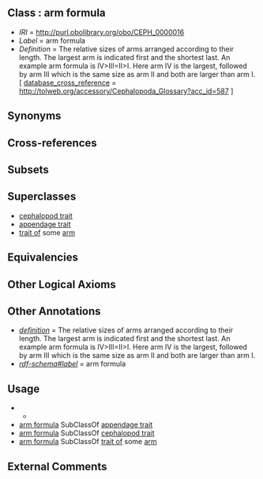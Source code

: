 
## Class : arm formula

 * *IRI* = http://purl.obolibrary.org/obo/CEPH_0000016
 * *Label* = arm formula
 * *Definition* = The relative sizes of arms arranged according to their length. The largest arm is indicated first and the shortest last. An example arm formula is IV>III=II>I. Here arm IV is the largest, followed by arm III which is the same size as arm II and both are larger than arm I. [ [database_cross_reference](../../ef/oboInOwl#hasDbXref.md) = http://tolweb.org/accessory/Cephalopoda_Glossary?acc_id=587 ]

## Synonyms


## Cross-references


## Subsets


## Superclasses

 * [cephalopod trait](../../CEPH/00/CEPH_0000300.md)
 * [appendage trait](../../CEPH/59/CEPH_0001059.md)
 * [trait of](../../ceph#trait/of/ceph#trait_of.md) some [arm](../../CEPH/15/CEPH_0000015.md)

## Equivalencies


## Other Logical Axioms


## Other Annotations

 * *[definition](../../IAO/15/IAO_0000115.md)* = The relative sizes of arms arranged according to their length. The largest arm is indicated first and the shortest last. An example arm formula is IV>III=II>I. Here arm IV is the largest, followed by arm III which is the same size as arm II and both are larger than arm I.
 * *[rdf-schema#label](../../el/rdf-schema#label.md)* = arm formula

## Usage

 * -
 * [arm formula](../../CEPH/16/CEPH_0000016.md) SubClassOf [appendage trait](../../CEPH/59/CEPH_0001059.md)
 * [arm formula](../../CEPH/16/CEPH_0000016.md) SubClassOf [cephalopod trait](../../CEPH/00/CEPH_0000300.md)
 * [arm formula](../../CEPH/16/CEPH_0000016.md) SubClassOf [trait of](../../ceph#trait/of/ceph#trait_of.md) some [arm](../../CEPH/15/CEPH_0000015.md)

## External Comments


